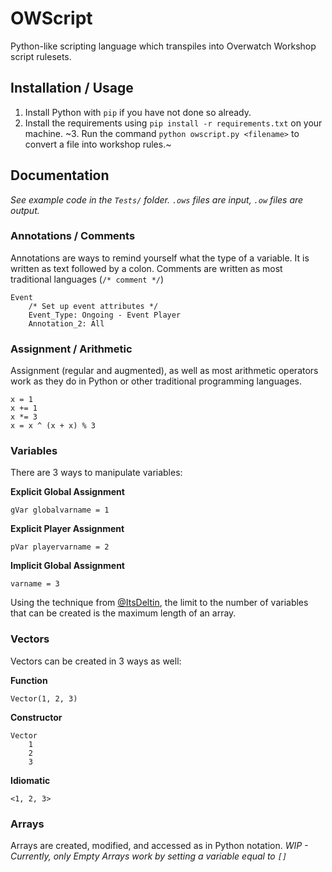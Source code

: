 # OWScript
Python-like scripting language which transpiles into Overwatch Workshop script rulesets.
## Installation / Usage
1. Install Python with `pip` if you have not done so already.
2. Install the requirements using `pip install -r requirements.txt` on your machine.
~3. Run the command `python owscript.py <filename>` to convert a file into workshop rules.~ 

## Documentation
*See example code in the `Tests/` folder. `.ows` files are input, `.ow` files are output.*

### Annotations / Comments
Annotations are ways to remind yourself what the type of a variable. It is written as text followed by a colon. Comments are written as most traditional languages (`/* comment */`)
```
Event
    /* Set up event attributes */
    Event_Type: Ongoing - Event Player
    Annotation_2: All
```

### Assignment / Arithmetic
Assignment (regular and augmented), as well as most arithmetic operators work as they do in Python or other traditional programming languages.
```
x = 1
x += 1
x *= 3
x = x ^ (x + x) % 3
```

### Variables
There are 3 ways to manipulate variables:

**Explicit Global Assignment**
```
gVar globalvarname = 1
```
**Explicit Player Assignment**
```
pVar playervarname = 2
```
**Implicit Global Assignment**
```
varname = 3
```

Using the technique from [@ItsDeltin](https://github.com/ItsDeltin), the limit to
the number of variables that can be created is the maximum length of an array.

### Vectors
Vectors can be created in 3 ways as well:

**Function**
```
Vector(1, 2, 3)
```
**Constructor**
```
Vector
    1
    2
    3
```

**Idiomatic**
```
<1, 2, 3>
```

### Arrays
Arrays are created, modified, and accessed as in Python notation.
*WIP - Currently, only Empty Arrays work by setting a variable equal to `[]`*